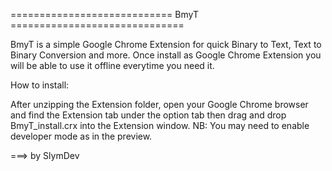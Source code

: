 ============================ BmyT ==============================

  BmyT is a simple Google Chrome Extension for quick Binary to
  Text, Text to Binary Conversion and more.
  Once install as Google Chrome Extension you will be able to
  use it offline everytime you need it.
	  
  How to install:
	  
  After unzipping the Extension folder, open your Google Chrome
  browser and find the Extension tab under the option tab then
  drag and drop BmyT_install.crx into the Extension window.
  NB: You may need to enable developer mode as in the preview.
  
  
===> by SlymDev 
